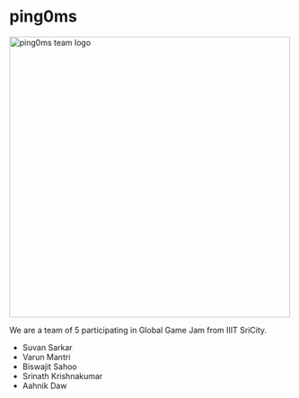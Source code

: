 # ping0ms

<img src="https://raw.githubusercontent.com/ping0ms/.github/main/profile/ping0msTeamLogo.png" alt="ping0ms team logo " width="500" height="500">

We are a team of 5 participating in Global Game Jam from IIIT SriCity.

- Suvan Sarkar
- Varun Mantri
- Biswajit Sahoo
- Srinath Krishnakumar
- Aahnik Daw
